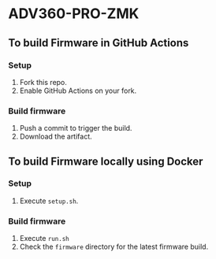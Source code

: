 # ADV360-PRO-ZMK

## To build Firmware in GitHub Actions

### Setup

1. Fork this repo.
2. Enable GitHub Actions on your fork.

### Build firmware

1. Push a commit to trigger the build.
2. Download the artifact.

## To build Firmware locally using Docker

### Setup

1. Execute `setup.sh`.

### Build firmware

1. Execute `run.sh`
2. Check the `firmware` directory for the latest firmware build.
